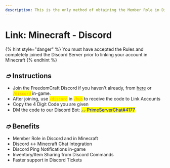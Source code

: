 ```yaml
---
description: This is the only method of obtaining the Member Role in Discord and Minecraft
---
```


# Link: Minecraft - Discord

{% hint style="danger" %}
You must have accepted the Rules and completely joined the Discord Server prior to linking your account in Minecraft
{% endhint %}

## _➮_ Instructions

* Join the FreedomCraft Discord if you haven't already, from [here](https://freedomcraftmc.com/discord) or <mark style="color:orange;">`/discord`</mark> in-game.
* After joining, use <mark style="color:orange;">`/discord`</mark> in <mark style="color:orange;">`/hub`</mark> to receive the code to Link Accounts
* Copy the 4 Digit Code you are given
* DM the code to our Discord Bot: <mark style="color:blue;">⸝⸝ PrimeServerChat#4177</mark>

## _➮_ Benefits

* Member Role in Discord and in Minecraft
* Discord <-> Minecraft Chat Integration
* Discord Ping Notifications in-game
* Inventory/Item Sharing from Discord Commands
* Faster support in Discord Tickets
